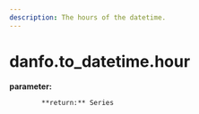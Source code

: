 ```yaml
---
description: The hours of the datetime.
---
```


# danfo.to\_datetime.hour

**parameter:** 

            **return:** Series



```javascript

```



